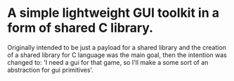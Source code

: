 
# A simple lightweight GUI toolkit in a form of shared C library.

Originally intended to be just a payload for a shared library and 
the creation of a shared library for C language was the main goal, 
then the intention was changed to: 'I need a gui for that game, 
so I'll make a some sort of an abstraction for gui primitives'.
